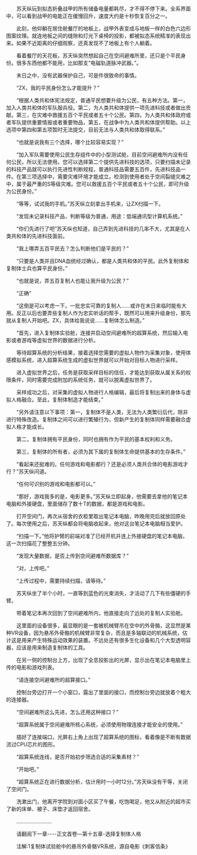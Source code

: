 <div class="read-content j_readContent" id="">
                <p>　　苏天纵玩到拟态折叠战甲的所有储备电量都耗尽，才不得不停下来。全系界面中，可以看到战甲的电能正在缓慢回升，速度大约是十秒恢复百分之一。<p>　　此刻，他仰躺在居住舱餐厅的地板上，战甲外表变成与地板一样的白色六边形图案纹理。就连地板之间的缝隙和灯光下桌椅的投影，都被拟态系统精准的表现出来。如果不近距离的仔细观察，还真发现不了地板上有个人躺着。<p>　　看着餐厅的天花板，苏天纵突然想起自己在空间避难所里，还只是个平民身份。很多东西他都不能用，比如那支“电磁轨道脉冲武器。”。<p>　　末日之中，没有武器保护自己，可是件很致命的事情。<p>　　“ZX，我的平民身份怎么才能提升？”<p>　　“根据人类共和体宪法规定，普通平民想要升级为公民，有五种方法。第一，加入人类共和体的军队服兵役。第二，为人类共和体提供一项先进科技或者做出贡献。第三，在灾难中救援五百个平民或者五十个公民。第四，为人类共和体政府或者军队提供重要情报或者重要物品，第五，在战争中为人类共和体提供帮助。以上选项中第四和第五项暂时无法提交，目前无法与人类共和体取得联系。”<p>　　“也就是说我有三个选择，哪个比较容易实现？”<p>　　“加入军队需要使用公民生存组件中的小型测试舱，目前空间避难所内没有任何公民，所以无法使用。您可以选择第二个提供先进科技的选项，只要扫描未记录的科技产品就可以执行先进性判断规程，普通科技品需要五百件，先进科技品一件。在第三项选择中，需要灾难环境才能成立。检测到使用者处于空间裂缝灾难之中，属于最严重的S等级灾难。您可以救援五百个平民或者五十个公民，即可升级为公民身份。”<p>　　“等等，试试我的手机。”苏天纵立刻拿出手机来，让ZX扫描一下。<p>　　“发现未记录科技产品，判断等级为普通，用途：低端通讯型计算机系统。”<p>　　“你们先进行了吧”苏天纵也知道，自己弄到先进科技的几率不大，尤其是在人类共和体的先进科技面前。<p>　　“我上哪弄五百平民去？怎么判断他们是平民的？”<p>　　“只要是人类并且DNA血统经过确认，都是人类共和体的平民。此外复制体和复制体士兵也算平民身份。”<p>　　“也就是说，弄五百复制人也能让我升级为公民？”<p>　　“正确”<p>　　“这倒是可以考虑一下，一批忠实可靠的复制人……或许在末日来临时能有大用。反正以后也要弄些复制人作为忠实听话的帮手，既然可以用来升级身份，那先就从复制人开始吧。ZX，具体给我说说……复制体怎么制造。”<p>　　“首先，进入复制体实验舱，连接并启动空间避难所的超算系统，然后输入电影或者游戏等虚拟世界的数据进行分析。<p>　　等待超算系统的分析结果，接着选择您需要的虚拟人物作为采集对象，使用体感模拟系统，进入超算系统生成的虚拟世界就可以开始对目标人物进行采样。<p>　　进入虚拟世界之后，任务是获取采样目标的信任，才能达到获取从属关系的权限条件，同时需要完成附加的系统任务，就可以脱离虚拟世界了。<p>　　采样成功之后，对采集的虚拟人物进行人格编辑，最后将复制出来的身体与虚拟人格融合。至此，复制体制造才能结束。”<p>　　“另外请注意以下事项：第一，复制体不是人类，无法为人类繁衍后代，除非进行特殊改造。复制体之间可以进行繁殖行为，但新产生的复制体同样需要融合虚拟人格才能成长。<p>　　第二，复制体拥有平民身份，同时也拥有作为平民的基本权利和义务。<p>　　第三，复制体的所有者，必须为其下属的复制体生命提供基本的生存条件。”<p>　　“看起来还挺难的。任何游戏和电影都行？还是必须人类共合体的电影游戏才行？”苏天纵问道。<p>　　“任何可识别的游戏和电影都可以。”<p>　　“那好，游戏我多的是，电影更多。”苏天纵立即起身，他需要去拿他的笔记本电脑和外接硬盘，里面储存了数十T的数据，都是游戏和电影。<p>　　打开空间门，再次从宿舍的衣柜里取出笔记本电脑，昨晚用完后就放回原处了。每次使用之后，苏天纵都会将电脑收起来，他对这台笔记本电脑相当爱护。<p>　　“扫描一下。”他将护臂的前端对准了已经开机并连上外接硬盘的笔记本电脑，这一次扫描花了整整五分钟。<p>　　“发现大量数据，是否上传到空间避难所数据库？”<p>　　“对，上传吧。”<p>　　“上传过程中，需要持续扫描，请等待。”<p>　　苏天纵坐了半个小时，一直等到蓝色的光束消失，才活动了几下有些僵硬的手臂。<p>　　带着笔记本再次回到了空间避难所内，他直接走向了远处的复制人实验舱。<p>　　这里面的设备很多，最显眼的是一套被机械臂吊在空中的外骨骼，这显然是某种VR设备，因为悬吊外骨骼的机械臂非常复杂，而且是多轴联动的机械系统，估计这是用来产生特殊运动效果的装置。不远处还有很多生化设备和几个大型透明容器，应该是用来制造复制体的工具。<p>　　在另一侧的控制台上方，出现了全息投影出的光屏，显示出在笔记本电脑里上传的电影和游戏列表。<p>　　“请连接空间避难所的超算接口。”<p>　　控制台旁边打开一个小窗口，露出了里面的接口，而控制台旁边就放着个粗大的连接器。<p>　　“空间避难所这么先进，怎么还用这种接口？”<p>　　“超算系统属于空间避难所核心系统，必须使用物理连接才能安全的使用。”<p>　　插好了连接端口，光屏右上角上出现了超算系统的图标，看着像是不断有数据流过CPU芯片的图形。<p>　　“超算系统连线，是否开始初步筛选合适的采集素材？”<p>　　“开始吧。”<p>　　“超算系统正在进行数据分析，估计用时一小时12分。”苏天纵没有干等，关闭了空间门。<p>　　洗漱出门，他离开学院到对面小区买了午餐，吃饱喝足，他又从附近的超市买了新的床单、被子、床垫才返回宿舍。<p>　　……………………<p>　　请翻阅下一章----正文首卷—第十五章-选择复制体人格<p>　　注解:1复制体试验舱中的悬吊外骨骼VR系统，源自电影《刺客信条》<p> 
            </div>